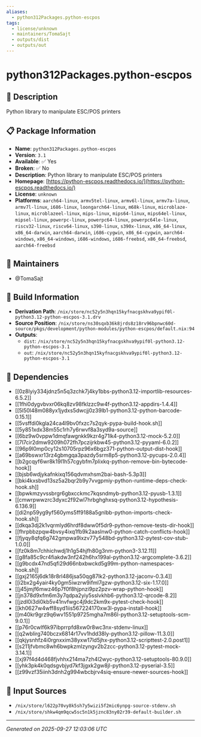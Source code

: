 ```yaml
---
aliases:
  - python312Packages.python-escpos
tags:
  - license/unknown
  - maintainers/TomaSajt
  - outputs/dist
  - outputs/out
---
```


# python312Packages.python-escpos

## 📝 Description

Python library to manipulate ESC/POS printers

## 📋 Package Information

- **Name**: `python312Packages.python-escpos`
- **Version**: `3.1`
- **Available**: ✅ Yes
- **Broken**: ✅ No
- **Description**: Python library to manipulate ESC/POS printers
- **Homepage**: [https://python-escpos.readthedocs.io/](https://python-escpos.readthedocs.io/)
- **License**: `unknown`
- **Platforms**: `aarch64-linux`, `armv5tel-linux`, `armv6l-linux`, `armv7a-linux`, `armv7l-linux`, `i686-linux`, `loongarch64-linux`, `m68k-linux`, `microblaze-linux`, `microblazeel-linux`, `mips-linux`, `mips64-linux`, `mips64el-linux`, `mipsel-linux`, `powerpc-linux`, `powerpc64-linux`, `powerpc64le-linux`, `riscv32-linux`, `riscv64-linux`, `s390-linux`, `s390x-linux`, `x86_64-linux`, `x86_64-darwin`, `aarch64-darwin`, `i686-cygwin`, `x86_64-cygwin`, `aarch64-windows`, `x86_64-windows`, `i686-windows`, `i686-freebsd`, `x86_64-freebsd`, `aarch64-freebsd`
## 👥 Maintainers

- @TomaSajt


## 🔧 Build Information

- **Derivation Path**: `/nix/store/nc52y5n3hqn15kyfnacgskhva9ypif0l-python3.12-python-escpos-3.1.drv`
- **Source Position**: `/nix/store/ns30sqxb36k8jrds8z18rv96bpnwc60d-source/pkgs/development/python-modules/python-escpos/default.nix:94`
- **Outputs**:
  - `dist`:  `/nix/store/nc52y5n3hqn15kyfnacgskhva9ypif0l-python3.12-python-escpos-3.1`
  - `out`:  `/nix/store/nc52y5n3hqn15kyfnacgskhva9ypif0l-python3.12-python-escpos-3.1`

## 🔗 Dependencies

- [[0z8lyiy334jdnz5n5q3zchk7j4ky1bbs-python3.12-importlib-resources-6.5.2]]
- [[1fhi0dygvbvxr06kq8zv98fklzzc9w4f-python3.12-appdirs-1.4.4]]
- [[5l50l48m088yx1jydxs5dwcjj0z39lb1-python3.12-python-barcode-0.15.1]]
- [[5vsffdi0kgla24ca4l9bv0fxzc7s2qyk-pypa-build-hook.sh]]
- [[5y851xdx38m55c1rh7y6rwvf8a3syd9a-source]]
- [[6bz9w0vppw1dmqfawgnkk9kzr4g71lk4-python3.12-mock-5.2.0]]
- [[7l7cir2dmw9209h072fh7pczijrkbw45-python3.12-pyyaml-6.0.2]]
- [[96p9l0mp0cy12s10705rpz96x6bgz371-python-output-dist-hook]]
- [[a69bswxr13rz4gbmgqa3pazdy5srm8p5-python3.12-pycups-2.0.4]]
- [[b2gcqyf6wr8k19l1h57cgybfm7plixkq-python-remove-bin-bytecode-hook]]
- [[bjsb6wdjykafnkixq156qdvmxhsm2bai-bash-5.3p3]]
- [[bki4kxsbvd13sz5a2bqr2b9y7vvgpmiy-python-runtime-deps-check-hook.sh]]
- [[bpwkmzyvssbrgr6gbxcckmc7kqsndmyb-python3.12-pyusb-1.3.1]]
- [[cmwrpwwzrc3dyxc2f92wl7hrbghghxsq-python3.12-hypothesis-6.136.9]]
- [[di2np59yg9yf560yms5ff9188a5gnlbb-python-imports-check-hook.sh]]
- [[dkqa3dj2k1vqrmlyd6hrdf8dww0f5dr9-python-remove-tests-dir-hook]]
- [[fhrpbbzpqw4bvsy4ixq1fb9k2aaslnw0-python-catch-conflicts-hook]]
- [[fjyqy8qfq6g742gmpwa9ixzv77y548bd-python3.12-pytest-cov-stub-1.0.0]]
- [[fz0k8m7chhichwdj1h1g54hjfh80g3nm-python3-3.12.11]]
- [[g8fa85c9cr4fiakdw3nf242h6hx199al-python3.12-argcomplete-3.6.2]]
- [[g9bcdx47nd5qfi29d66nbxbwckd5g99m-python-namespaces-hook.sh]]
- [[gxj2165j6dk18r8rl486jsa50qg87lk2-python3.12-jaconv-0.3.4]]
- [[i2bx2g4yair4ky0gm5iwzrw9ifml7gzw-python3.12-six-1.17.0]]
- [[j45jmjf6mwz46p7f0f8hjpnzi9pz2pzv-wrap-python-hook]]
- [[jn378d9xfm6m3y7qdpa2yiy5sslvkhb6-python3.12-qrcode-8.2]]
- [[jzdl0i3di0kb5v41nvfwgc4j9dc2km9x-pytest-check-hook]]
- [[kh0627w4wff8syd1iis567224170xw3l-pypa-install-hook]]
- [[m40kr9grz9q6wv1551p9725mgha7m86l-python3.12-setuptools-scm-9.0.1]]
- [[p76r0cwlf6k97ibprrpfd8xw0r8wc3nx-stdenv-linux]]
- [[q2wblirg740bczx6814r17vv1hdd38ly-python3.12-pillow-11.3.0]]
- [[qkjysnhfz4i0rgnxxim38yxw17ld5jhx-python3.12-scripttest-2.0.post1]]
- [[s211jfvbmc8wh6bwpkzmlzyngv2b2zcc-python3.12-pytest-mock-3.14.1]]
- [[xj97f4d4d468fjvhhx214ma7zh4l2wyc-python3.12-setuptools-80.9.0]]
- [[yhk3pk4k0qdsgvbjyd7kf3jgxk2gw8jl-python3.12-pyserial-3.5]]
- [[z99vzf35iinh3dnh2g994wbcbjrv4siq-ensure-newer-sources-hook]]

## 📁 Input Sources

- `/nix/store/l622p70vy8k5sh7y5wizi5f2mic6ynpg-source-stdenv.sh`
- `/nix/store/shkw4qm9qcw5sc5n1k5jznc83ny02r39-default-builder.sh`

---
*Generated on 2025-09-27 12:03:06 UTC*
